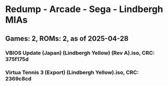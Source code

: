 # Redump - Arcade - Sega - Lindbergh MIAs
## Games: 2, ROMs: 2, as of 2025-04-28

### VBIOS Update (Japan) (Lindbergh Yellow) (Rev A).iso, CRC: 375f175d
### Virtua Tennis 3 (Export) (Lindbergh Yellow).iso, CRC: 2369c8cd
